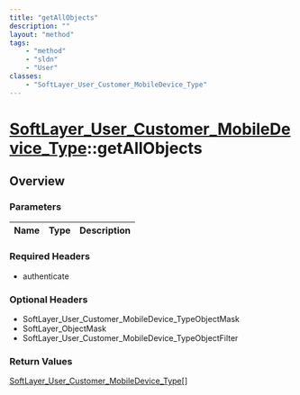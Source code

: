 ```yaml
---
title: "getAllObjects"
description: ""
layout: "method"
tags:
    - "method"
    - "sldn"
    - "User"
classes:
    - "SoftLayer_User_Customer_MobileDevice_Type"
---
```

# [SoftLayer_User_Customer_MobileDevice_Type](/reference/services/SoftLayer_User_Customer_MobileDevice_Type)::getAllObjects




## Overview 


### Parameters 
|Name | Type | Description |
| --- | --- | --- |


### Required Headers
* authenticate

### Optional Headers
* SoftLayer_User_Customer_MobileDevice_TypeObjectMask
* SoftLayer_ObjectMask
* SoftLayer_User_Customer_MobileDevice_TypeObjectFilter

### Return Values
<a href='/reference/datatypes/SoftLayer_User_Customer_MobileDevice_Type'>SoftLayer_User_Customer_MobileDevice_Type[] </a>

